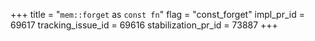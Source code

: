 +++
title = "`mem::forget` as `const fn`"
flag = "const_forget"
impl_pr_id = 69617
tracking_issue_id = 69616
stabilization_pr_id = 73887
+++
